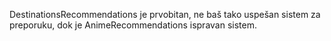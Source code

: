 DestinationsRecommendations je prvobitan, ne baš tako uspešan sistem za preporuku, dok je AnimeRecommendations ispravan sistem.
